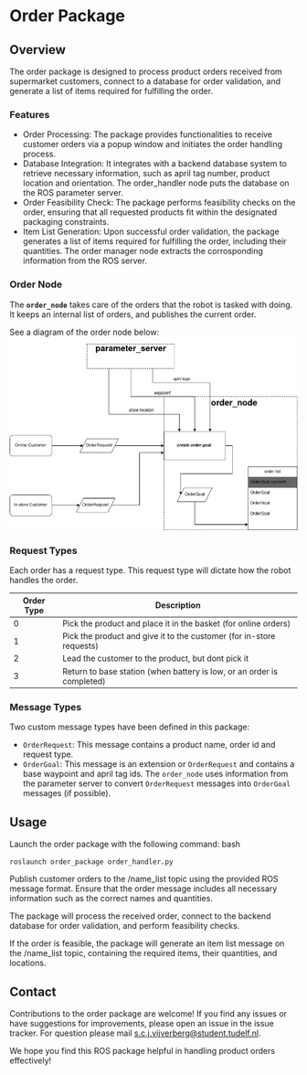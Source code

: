 # Order Package

## Overview

The order package is designed to process product orders received from supermarket customers, connect to a database for order validation, and generate a list of items required for fulfilling the order.




### Features
- Order Processing: The package provides functionalities to receive customer orders via a popup window and initiates the order handling process.
- Database Integration: It integrates with a backend database system to retrieve necessary information, such as april tag number, product location and orientation. The order_handler node puts the database on the ROS parameter server.
- Order Feasibility Check: The package performs feasibility checks on the order, ensuring that all requested products fit within the designated packaging constraints.
- Item List Generation: Upon successful order validation, the package generates a list of items required for fulfilling the order, including their quantities. The order manager node extracts the corrosponding information from the ROS server.

### Order Node

The **`order_node`** takes care of the orders that the robot is tasked with doing.  It keeps an internal list of orders, and publishes the current order.

See a diagram of the order node below:
![order node diagram](./order_node_diagram.drawio.png)

### Request Types

Each order has a request type.  This request type will dictate how the robot handles the order.


| Order Type | Description                                                            |
|------------|------------------------------------------------------------------------|
| 0          | Pick the product and place it in the basket (for online orders)        |
| 1          | Pick the product and give it to the customer (for in-store requests)   |
| 2          | Lead the customer to the product, but dont pick it                     |
| 3          | Return to base station (when battery is low, or an order is completed) |


### Message Types

Two custom message types have been defined in this package:
- `OrderRequest`: This message contains a product name, order id and request type.
- `OrderGoal`: This message is an extension or `OrderRequest` and contains a base waypoint and april tag ids. The `order_node` uses information from the parameter server to convert `OrderRequest` messages into `OrderGoal` messages (if possible).  


## Usage

Launch the order package with the following command:
bash
```
roslaunch order_package order_handler.py
```

Publish customer orders to the /name_list topic using the provided ROS message format. Ensure that the order message includes all necessary information such as the correct names and quantities.

The package will process the received order, connect to the backend database for order validation, and perform feasibility checks.

If the order is feasible, the package will generate an item list message on the /name_list topic, containing the required items, their quantities, and locations.

## Contact

Contributions to the order package are welcome! If you find any issues or have suggestions for improvements, please open an issue in the issue tracker. For question please mail s.c.j.vijverberg@student.tudelf.nl.

We hope you find this ROS package helpful in handling product orders effectively!
